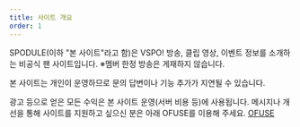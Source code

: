 ```yaml
---
title: 사이트 개요
order: 1
---
```


SPODULE(이하 "본 사이트"라고 함)은 VSPO! 방송, 클립 영상, 이벤트 정보를 소개하는 비공식 팬 사이트입니다.
※멤버 한정 방송은 게재하지 않습니다.

본 사이트는 개인이 운영하므로 문의 답변이나 기능 추가가 지연될 수 있습니다.

광고 등으로 얻은 모든 수익은 본 사이트 운영(서버 비용 등)에 사용됩니다.
메시지나 개선을 통해 사이트를 지원하고 싶으신 분은 아래 OFUSE를 이용해 주세요.
[OFUSE](https://ofuse.me/d202a56f)